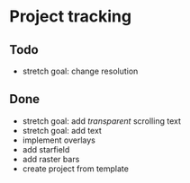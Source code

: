 # Project tracking

## Todo

- stretch goal: change resolution

## Done

- stretch goal: add *transparent* scrolling text
- stretch goal: add text
- implement overlays
- add starfield
- add raster bars
- create project from template
